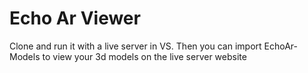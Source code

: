 # Echo Ar Viewer

Clone and run it with a live server in VS. Then you can import EchoAr-Models to view your 3d models on the live server website
